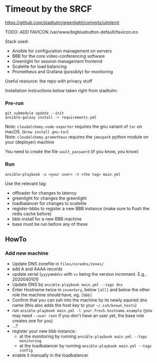 # Timeout by the SRCF

https://github.com/stadtulm/greenlight/commits/ulmlernt

TODO: ADD FAVICON /var/www/bigbluebutton-default/favicon.ico

Stack used:
* Ansible for configuration management on servers
* BBB for the core video-conferencing software
* Greenlight for session management frontend
* Scalelite for load balancing
* Prometheus and Grafana (possibly) for monitoring

Useful resource: the repo with privacy stuff

Installation instructions below taken right from stadtulm:

### Pre-run

```
git submodule update --init
ansible-galaxy install -r requirements.yml
```

Note: `cloudalchemy.node-exporter` requires the gnu variant of `tar` on macOS. (`brew install gnu-tar`)  
Note: `cloudalchemy.prometheus` requires the `jmespath` python module on your (deployer) machine

You need to create the file `vault_password` (if you know, you know)

### Run
```
ansible-playbook -u <your user> -t <the tag> main.yml
```
Use the relevant tag:
* offloader for changes to latency
* greenlight for changes the greenlight
* loadbalancer for changes to scalelite
* register-bbbs to register a new BBB instance (make sure to flush the redis cache before)
* bbb-install for a new BBB machine
* base must be run before any of these

## HowTo
### Add new machine
* Update DNS zonefile in `files/coredns/zones/`
 * add A and AAAA records
 * update serial (`yyyymmddvv` with `vv` being the version increment. E.g., 2020040101)
* Update DNS by `ansible-playbook main.yml --tags dns`
* Enter Hostname twice in `inventory`, below `[all]` and below the other role the machine should have, eg. `[bbb]`
* Confirm that you can ssh into the machine by its newly aquired dns name (this also adds the host key to your `~/.ssh/known_hosts`)
* run `ansible-playbook main.yml -l your.fresh.hostname.example` (you may need `--user root` if you don't have an user yet, the base role creates one for you)
* ...?
* register your new bbb instance:
  * at the monitoring by running `ansible-playbook main.yml --tags monitoring`
  * at the loadbalancer by running `ansible-playbook main.yml --tags config`
* enable it manually in the loadbalancer
